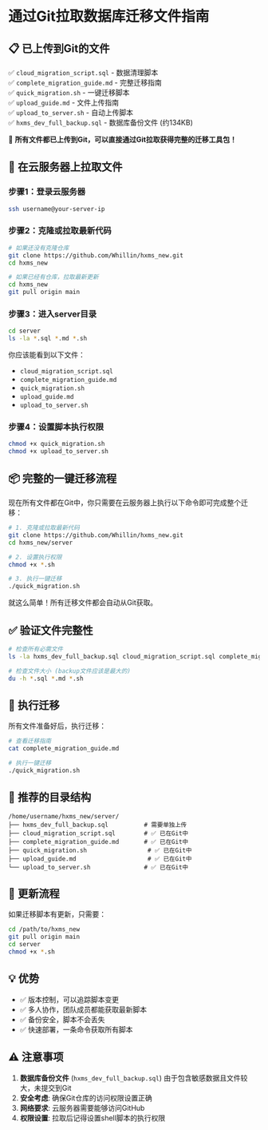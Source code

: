 # 通过Git拉取数据库迁移文件指南

## 📋 已上传到Git的文件

✅ `cloud_migration_script.sql` - 数据清理脚本  
✅ `complete_migration_guide.md` - 完整迁移指南  
✅ `quick_migration.sh` - 一键迁移脚本  
✅ `upload_guide.md` - 文件上传指南  
✅ `upload_to_server.sh` - 自动上传脚本  
✅ `hxms_dev_full_backup.sql` - 数据库备份文件 (约134KB)

🎉 **所有文件都已上传到Git，可以直接通过Git拉取获得完整的迁移工具包！**

## 🚀 在云服务器上拉取文件

### 步骤1：登录云服务器

```bash
ssh username@your-server-ip
```

### 步骤2：克隆或拉取最新代码

```bash
# 如果还没有克隆仓库
git clone https://github.com/Whillin/hxms_new.git
cd hxms_new

# 如果已经有仓库，拉取最新更新
cd hxms_new
git pull origin main
```

### 步骤3：进入server目录

```bash
cd server
ls -la *.sql *.md *.sh
```

你应该能看到以下文件：

- `cloud_migration_script.sql`
- `complete_migration_guide.md`
- `quick_migration.sh`
- `upload_guide.md`
- `upload_to_server.sh`

### 步骤4：设置脚本执行权限

```bash
chmod +x quick_migration.sh
chmod +x upload_to_server.sh
```

## 📦 完整的一键迁移流程

现在所有文件都在Git中，你只需要在云服务器上执行以下命令即可完成整个迁移：

```bash
# 1. 克隆或拉取最新代码
git clone https://github.com/Whillin/hxms_new.git
cd hxms_new/server

# 2. 设置执行权限
chmod +x *.sh

# 3. 执行一键迁移
./quick_migration.sh
```

就这么简单！所有迁移文件都会自动从Git获取。

## ✅ 验证文件完整性

```bash
# 检查所有必需文件
ls -la hxms_dev_full_backup.sql cloud_migration_script.sql complete_migration_guide.md quick_migration.sh

# 检查文件大小 (backup文件应该是最大的)
du -h *.sql *.md *.sh
```

## 🎯 执行迁移

所有文件准备好后，执行迁移：

```bash
# 查看迁移指南
cat complete_migration_guide.md

# 执行一键迁移
./quick_migration.sh
```

## 📁 推荐的目录结构

```
/home/username/hxms_new/server/
├── hxms_dev_full_backup.sql          # 需要单独上传
├── cloud_migration_script.sql        # ✅ 已在Git中
├── complete_migration_guide.md       # ✅ 已在Git中
├── quick_migration.sh                 # ✅ 已在Git中
├── upload_guide.md                    # ✅ 已在Git中
└── upload_to_server.sh               # ✅ 已在Git中
```

## 🔄 更新流程

如果迁移脚本有更新，只需要：

```bash
cd /path/to/hxms_new
git pull origin main
cd server
chmod +x *.sh
```

## 💡 优势

- ✅ 版本控制，可以追踪脚本变更
- ✅ 多人协作，团队成员都能获取最新脚本
- ✅ 备份安全，脚本不会丢失
- ✅ 快速部署，一条命令获取所有脚本

## ⚠️ 注意事项

1. **数据库备份文件** (`hxms_dev_full_backup.sql`) 由于包含敏感数据且文件较大，未提交到Git
2. **安全考虑**: 确保Git仓库的访问权限设置正确
3. **网络要求**: 云服务器需要能够访问GitHub
4. **权限设置**: 拉取后记得设置shell脚本的执行权限
